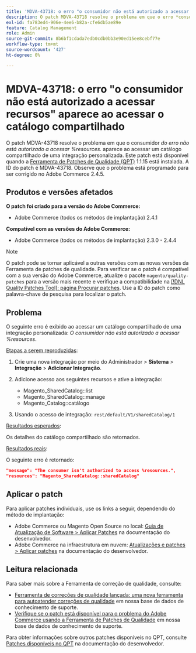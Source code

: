 ```yaml
---
title: 'MDVA-43718: o erro "o consumidor não está autorizado a acessar recursos" aparece ao acessar o catálogo compartilhado'
description: O patch MDVA-43718 resolve o problema em que o erro *consumidor não está autorizado a acessar %resources.* é exibido ao acessar um catálogo compartilhado de uma integração personalizada. Este patch está disponível quando a [Ferramenta de correções de qualidade (QPT)](/help/announcements/adobe-commerce-announcements/magento-quality-patches-released-new-tool-to-self-serve-quality-patches.md) 1.1.15 está instalada. A ID do patch é MDVA-43718. Observe que o problema está programado para ser corrigido no Adobe Commerce 2.4.5.
exl-id: fa783ed4-906e-4ee6-b82a-cfe6db5ae89e
feature: Catalog Management
role: Admin
source-git-commit: 8b6bf1cdada7edb0cdb0bb3e90ed15ee8cebf77e
workflow-type: tm+mt
source-wordcount: '427'
ht-degree: 0%

---
```


# MDVA-43718: o erro &quot;o consumidor não está autorizado a acessar recursos&quot; aparece ao acessar o catálogo compartilhado

O patch MDVA-43718 resolve o problema em que o consumidor *do erro não está autorizado a acessar %resources.* aparece ao acessar um catálogo compartilhado de uma integração personalizada. Este patch está disponível quando a [Ferramenta de Patches de Qualidade (QPT)](/help/announcements/adobe-commerce-announcements/magento-quality-patches-released-new-tool-to-self-serve-quality-patches.md) 1.1.15 está instalada. A ID do patch é MDVA-43718. Observe que o problema está programado para ser corrigido no Adobe Commerce 2.4.5.

## Produtos e versões afetados

**O patch foi criado para a versão do Adobe Commerce:**

* Adobe Commerce (todos os métodos de implantação) 2.4.1

**Compatível com as versões do Adobe Commerce:**

* Adobe Commerce (todos os métodos de implantação) 2.3.0 - 2.4.4

>[!NOTE]
>
>O patch pode se tornar aplicável a outras versões com as novas versões da Ferramenta de patches de qualidade. Para verificar se o patch é compatível com a sua versão do Adobe Commerce, atualize o pacote `magento/quality-patches` para a versão mais recente e verifique a compatibilidade na [[!DNL Quality Patches Tool]: página Procurar patches](https://experienceleague.adobe.com/tools/commerce-quality-patches/index.html). Use a ID do patch como palavra-chave de pesquisa para localizar o patch.

## Problema

O seguinte erro é exibido ao acessar um catálogo compartilhado de uma integração personalizada: *O consumidor não está autorizado a acessar %resources*.

<u>Etapas a serem reproduzidas</u>:

1. Crie uma nova integração por meio do Administrador > **Sistema** > **Integração** > **Adicionar Integração**.
1. Adicione acesso aos seguintes recursos e ative a integração:

   * Magento_SharedCatalog::list
   * Magento_SharedCatalog::manage
   * Magento_Catalog::catálogo

1. Usando o acesso de integração: `rest/default/V1/sharedCatalog/1`

<u>Resultados esperados</u>:

Os detalhes do catálogo compartilhado são retornados.

<u>Resultados reais</u>:

O seguinte erro é retornado:

```JSON
"message": "The consumer isn't authorized to access %resources.",
"resources": "Magento_SharedCatalog::sharedCatalog"
```

## Aplicar o patch

Para aplicar patches individuais, use os links a seguir, dependendo do método de implantação:

* Adobe Commerce ou Magento Open Source no local: [Guia de Atualização de Software > Aplicar Patches](https://experienceleague.adobe.com/en/docs/commerce-operations/tools/quality-patches-tool/usage) na documentação do desenvolvedor.
* Adobe Commerce na infraestrutura em nuvem: [Atualizações e patches > Aplicar patches](https://experienceleague.adobe.com/en/docs/commerce-cloud-service/user-guide/develop/upgrade/apply-patches) na documentação do desenvolvedor.

## Leitura relacionada

Para saber mais sobre a Ferramenta de correção de qualidade, consulte:

* [Ferramenta de correções de qualidade lançada: uma nova ferramenta para autoatender correções de qualidade](/help/announcements/adobe-commerce-announcements/magento-quality-patches-released-new-tool-to-self-serve-quality-patches.md) em nossa base de dados de conhecimento de suporte.
* [Verifique se o patch está disponível para o problema do Adobe Commerce usando a Ferramenta de Patches de Qualidade](/help/support-tools/patches-available-in-qpt-tool/check-patch-for-magento-issue-with-magento-quality-patches.md) em nossa base de dados de conhecimento de suporte.

Para obter informações sobre outros patches disponíveis no QPT, consulte [Patches disponíveis no QPT](https://experienceleague.adobe.com/tools/commerce-quality-patches/index.html) na documentação do desenvolvedor.
